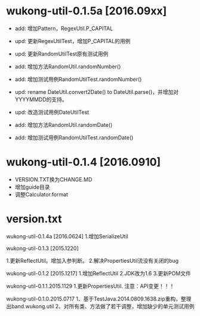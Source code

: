 # wukong-util-0.1.5a          [2016.09xx]
- add: 增加Pattern，RegexUtil.P_CAPITAL
- upd: 更新RegexUtilTest，增加P_CAPITAL的用例
- upd: 更新RandomUtilTest原有测试用例
- add: 增加方法RandomUtil.randomNumber()
- add: 增加测试用例RandomUtilTest.randomNumber()
- upd: rename DateUtil.convert2Date() to DateUtil.parse()，并增加对YYYYMMDD的支持。
- upd: 改造测试用例DateUtilTest

- add: 增加方法RandomUtil.randomDate()
- add: 增加测试用例RandomUtilTest.randomDate()


# wukong-util-0.1.4          [2016.0910]
- VERSION.TXT换为CHANGE.MD
- 增加guide目录
- 调整Calculator.format


# version.txt

wukong-util-0.1.4a          [2016.0624]
1.增加SerializeUtil


wukong-util-0.1.3          [2015.1220]

1.更新ReflectUtil。增加入参判断。
2.解决PropertiesUtil流没有关闭的bug


wukong-util-0.1.2          [2015.1217]
1.增加ReflectUtil
2.JDK改为1.6
3.更新POM文件


wukong-util-0.1.1.2015.1129
1.更新PropertiesUtil.
  注意：API变更！！！


wukong-util-0.1.0.2015.0717
1、基于TestJava.2014.0809.1638.zip重构，整理出band.wukong.util
2、对所有类、方法做了若干调整，增加缺少的单元测试用例
